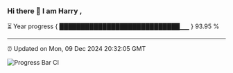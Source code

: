 ### Hi there 👋 I am Harry , 

⏳ Year progress { ████████████████████████████▁▁ } 93.95 %

---

⏰ Updated on Mon, 09 Dec 2024 20:32:05 GMT

![Progress Bar CI](https://github.com/duykhang68/duykhang68/workflows/Progress%20Bar%20CI/badge.svg)
